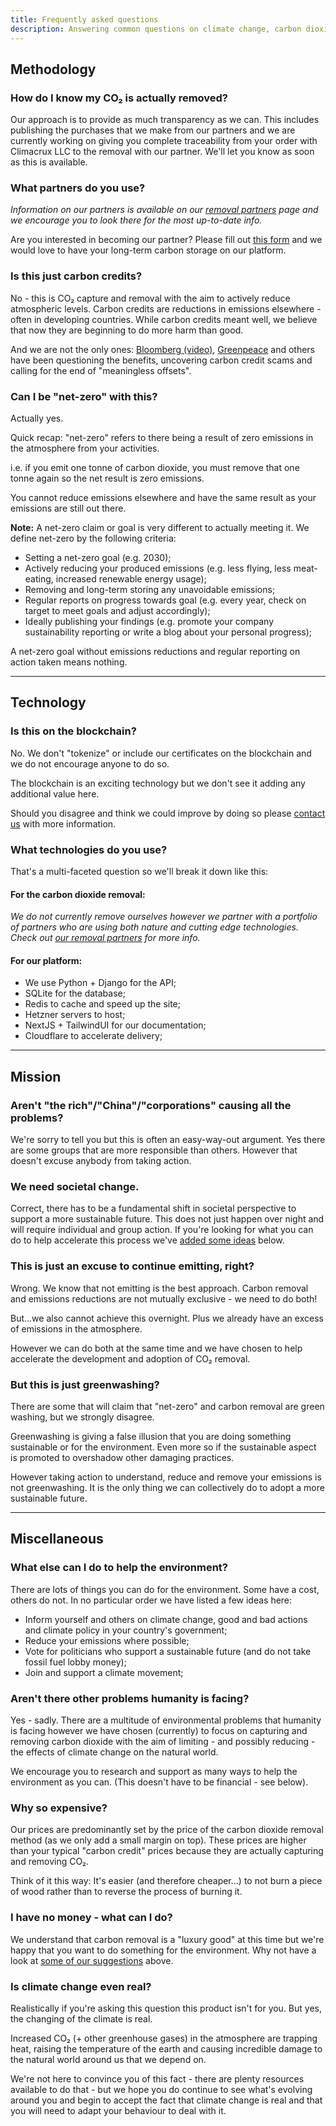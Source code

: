 ```yaml
---
title: Frequently asked questions
description: Answering common questions on climate change, carbon dioxide removal and using the CDR Platform.
---
```


## Methodology

### How do I know my CO₂ is actually removed?

Our approach is to provide as much transparency as we can. This includes publishing the purchases that we make from our partners and we are currently working on giving you complete traceability from your order with Climacrux LLC to the removal with our partner. We'll let you know as soon as this is available.

### What partners do you use?

_Information on our partners is available on our [removal partners](/docs/removal-partner) page and we encourage you to look there for the most up-to-date info._

Are you interested in becoming our partner? Please fill out [this form](https://partner-application.climacrux.com/) and we would love to have your long-term carbon storage on our platform.

### Is this just carbon credits?

No - this is CO₂ capture and removal with the aim to actively reduce atmospheric levels. Carbon credits are reductions in emissions elsewhere - often in developing countries. While carbon credits meant well, we believe that now they are beginning to do more harm than good.

And we are not the only ones: [Bloomberg (video)](https://www.youtube.com/watch?v=20xMbGkEIQI), [Greenpeace](https://www.reuters.com/business/sustainable-business/reuters-impact-greenpeace-calls-end-carbon-offsets-2021-10-06/) and others have been questioning the benefits, uncovering carbon credit scams and calling for the end of "meaningless offsets".

### Can I be "net-zero" with this?

Actually yes.

Quick recap: "net-zero" refers to there being a result of zero emissions in the atmosphere from your activities.

i.e. if you emit one tonne of carbon dioxide, you must remove that one tonne again so the net result is zero emissions.

You cannot reduce emissions elsewhere and have the same result as your emissions are still out there.

**Note:** A net-zero claim or goal is very different to actually meeting it. We define net-zero by the following criteria:

- Setting a net-zero goal (e.g. 2030);
- Actively reducing your produced emissions (e.g. less flying, less meat-eating, increased renewable energy usage);
- Removing and long-term storing any unavoidable emissions;
- Regular reports on progress towards goal (e.g. every year, check on target to meet goals and adjust accordingly);
- Ideally publishing your findings (e.g. promote your company sustainability reporting or write a blog about your personal progress);

A net-zero goal without emissions reductions and regular reporting on action taken means nothing.

---

## Technology

### Is this on the blockchain?

No. We don't "tokenize" or include our certificates on the blockchain and we do not encourage anyone to do so.

The blockchain is an exciting technology but we don't see it adding any additional value here.

Should you disagree and think we could improve by doing so please [contact us](/contact-us) with more information.

### What technologies do you use?

That's a multi-faceted question so we'll break it down like this:

#### For the carbon dioxide removal:

_We do not currently remove ourselves however we partner with a portfolio of partners who are using both nature and cutting edge technologies. Check out [our removal partners](#what-partners-do-you-use) for more info._

#### For our platform:

- We use Python + Django for the API;
- SQLite for the database;
- Redis to cache and speed up the site;
- Hetzner servers to host;
- NextJS + TailwindUI for our documentation;
- Cloudflare to accelerate delivery;

---

## Mission

### Aren't "the rich"/"China"/"corporations" causing all the problems?

We're sorry to tell you but this is often an easy-way-out argument. Yes there are some groups that are more responsible than others. However that doesn't excuse anybody from taking action.

### We need societal change.

Correct, there has to be a fundamental shift in societal perspective to support a more sustainable future. This does not just happen over night and will require individual and group action. If you're looking for what you can do to help accelerate this process we've [added some ideas](#what-else-can-i-do-to-help-the-environment) below.

### This is just an excuse to continue emitting, right?

Wrong. We know that not emitting is the best approach. Carbon removal and emissions reductions are not mutually exclusive - we need to do both!

But...we also cannot achieve this overnight. Plus we already have an excess of emissions in the atmosphere.

However we can do both at the same time and we have chosen to help accelerate the development and adoption of CO₂ removal.

### But this is just greenwashing?

There are some that will claim that "net-zero" and carbon removal are green washing, but we strongly disagree.

Greenwashing is giving a false illusion that you are doing something sustainable or for the environment. Even more so if the sustainable aspect is promoted to overshadow other damaging practices.

However taking action to understand, reduce and remove your emissions is not greenwashing. It is the only thing we can collectively do to adopt a more sustainable future.

---

## Miscellaneous

### What else can I do to help the environment?

There are lots of things you can do for the environment. Some have a cost, others do not. In no particular order we have listed a few ideas here:

- Inform yourself and others on climate change, good and bad actions and climate policy in your country's government;
- Reduce your emissions where possible;
- Vote for politicians who support a sustainable future (and do not take fossil fuel lobby money);
- Join and support a climate movement;

### Aren't there other problems humanity is facing?

Yes - sadly. There are a multitude of environmental problems that humanity is facing however we have chosen (currently) to focus on capturing and removing carbon dioxide with the aim of limiting - and possibly reducing - the effects of climate change on the natural world.

We encourage you to research and support as many ways to help the environment as you can. (This doesn't have to be financial - see below).

### Why so expensive?

Our prices are predominantly set by the price of the carbon dioxide removal method (as we only add a small margin on top). These prices are higher than your typical "carbon credit" prices because they are actually capturing and removing CO₂.

Think of it this way: It's easier (and therefore cheaper...) to not burn a piece of wood rather than to reverse the process of burning it.

### I have no money - what can I do?

We understand that carbon removal is a "luxury good" at this time but we're happy that you want to do something for the environment. Why not have a look at [some of our suggestions](#what-else-can-i-do-to-help-the-environment) above.

### Is climate change even real?

Realistically if you're asking this question this product isn't for you. But yes, the changing of the climate is real.

Increased CO₂ (+ other greenhouse gases) in the atmosphere are trapping heat, raising the temperature of the earth and causing incredible damage to the natural world around us that we depend on.

We're not here to convince you of this fact - there are plenty resources available to do that - but we hope you do continue to see what's evolving around you and begin to accept the fact that climate change is real and that you will need to adapt your behaviour to deal with it.
